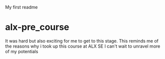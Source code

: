 My first readme
# alx-pre_course
It was hard but also exciting for me to get to this stage.
This reminds me of the reasons why i took up this course at ALX SE
I can't wait to unravel more of my potentials
